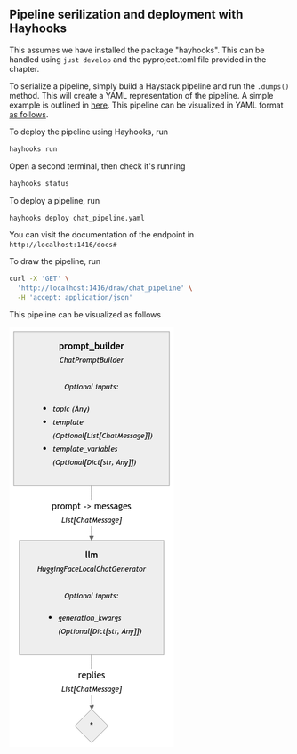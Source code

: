 ## Pipeline serilization and deployment with Hayhooks

This assumes we have installed the package "hayhooks". This can be handled using `just develop` and the pyproject.toml file provided in the chapter.

To serialize a pipeline, simply build a Haystack pipeline and run the `.dumps()` method. This will create a YAML representation of the pipeline. A simple example is outlined in [here](./sample_pipeline.py). This pipeline can be visualized in YAML format [as follows](./chat_pipeline.yaml).

To deploy the pipeline using Hayhooks, run

```bash
hayhooks run
```

Open a second terminal, then check it's running

```bash
hayhooks status
```

To deploy a pipeline, run

```bash
hayhooks deploy chat_pipeline.yaml
```

You can visit the documentation of the endpoint in `http://localhost:1416/docs#`

To draw the pipeline, run

```bash
curl -X 'GET' \
  'http://localhost:1416/draw/chat_pipeline' \
  -H 'accept: application/json'
```

This pipeline can be visualized as follows 

![](./serialized-chat-pipeline.png)